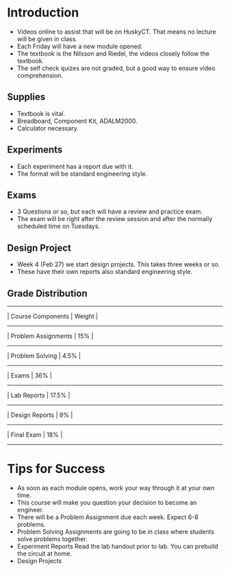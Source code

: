 # Introduction

- Videos online to assist that will be on HuskyCT. That means no lecture will be given in class.
- Each Friday will have a new module opened.
- The textbook is the Nilsson and Riedel, the videos closely follow the textbook.
- The self check quizes are not graded, but a good way to ensure video comprehension.

## Supplies
  - Textbook is vital.
  - Breadboard, Component Kit, ADALM2000.
  - Calculator necessary.
## Experiments
- Each experiment has a report due with it. 
- The format will be standard engineering style.

## Exams
- 3 Questions or so, but each will have a review and practice exam.
- The exam will be right after the review session and after the normally scheduled time on Tuesdays.
## Design Project
- Week 4 (Feb 27) we start design projects. This takes three weeks or so.
- These have their own reports also standard engineering style.
## Grade Distribution
________________
| Course Components | Weight |
__________________
| Problem Assignments | 15% |
_____
| Problem Solving | 4.5% |
______
| Exams | 36% |
_________
| Lab Reports | 17.5% |
__________
| Design Reports | 9% |
_____________
| Final Exam | 18% |
________________________
# Tips for Success
- As soon as each module opens, work your way through it at your own time.
- This course will make you question your decision to become an engineer.
- There will be a Problem Assignment due each week. Expect 6-8 problems.
- Problem Solving Assignments are going to be in class where students solve problems together.
- Experiment Reports
Read the lab handout prior to lab. You can prebuild the circuit at home.
- Design Projects

